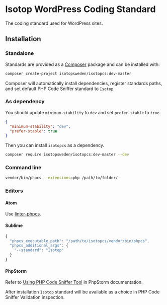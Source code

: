 # Isotop WordPress Coding Standard

The coding standard used for WordPress sites.

## Installation

### Standalone

Standards are provided as a [Composer](http://getcomposer.org) package and can be installed with:

```bash
composer create-project isotopsweden/isotopcs:dev-master
```

Composer will automatically install dependencies, register standards paths, and set default PHP Code Sniffer standard to `Isotop`.

### As dependency

You should update `minimum-stability` to `dev` and set `prefer-stable` to `true`.

```json
{
  "minimum-stability": "dev",
  "prefer-stable": true
}
```

Then you can install `isotopcs` as a dependency.

```bash
composer require isotopsweden/isotopcs:dev-master --dev
```

### Command line

```bash
vendor/bin/phpcs --extensions=php /path/to/folder/
```

### Editors

#### Atom

Use [linter-phpcs](https://tommcfarlin.com/using-php-codesniffer/).

#### Sublime

```javascript
{
  "phpcs_executable_path": "/path/to/isotopcs/vendor/bin/phpcs",
  "phpcs_additional_args": {
    "--standard": "Isotop"
  }
}
```

#### PhpStorm

Refer to [Using PHP Code Sniffer Tool](https://www.jetbrains.com/phpstorm/help/using-php-code-sniffer-tool.html) in PhpStorm documentation.

After installation `Isotop` standard will be available as a choice in PHP Code Sniffer Validation inspection.
